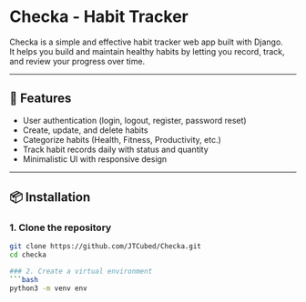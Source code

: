 # Checka - Habit Tracker

Checka is a simple and effective habit tracker web app built with Django.  
It helps you build and maintain healthy habits by letting you record, track, and review your progress over time.

---

## 🚀 Features
- User authentication (login, logout, register, password reset)
- Create, update, and delete habits
- Categorize habits (Health, Fitness, Productivity, etc.)
- Track habit records daily with status and quantity
- Minimalistic UI with responsive design

---

## 📦 Installation

### 1. Clone the repository
```bash
git clone https://github.com/JTCubed/Checka.git
cd checka

### 2. Create a virtual environment
```bash
python3 -m venv env